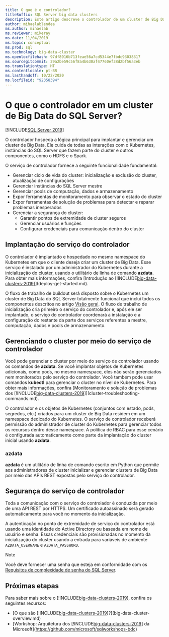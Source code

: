 ```yaml
---
title: O que é o controlador?
titleSuffix: SQL Server big data clusters
description: Este artigo descreve o controlador de um cluster de Big Data do SQL Server.
author: mihaelablendea
ms.author: mihaelab
ms.reviewer: mikeray
ms.date: 11/04/2019
ms.topic: conceptual
ms.prod: sql
ms.technology: big-data-cluster
ms.openlocfilehash: 97df8916b713feae56a7cd5344e7fbdc93038317
ms.sourcegitcommit: 29a2be59c56f8a4b630af47760ef38d2bf56a3eb
ms.translationtype: HT
ms.contentlocale: pt-BR
ms.lasthandoff: 10/22/2020
ms.locfileid: "92358394"
---
```

# <a name="what-is-the-controller-on-a-sql-server-big-data-cluster"></a>O que o controlador em um cluster de Big Data do SQL Server?

[!INCLUDE[SQL Server 2019](../includes/applies-to-version/sqlserver2019.md)]

O controlador hospeda a lógica principal para implantar e gerenciar um cluster de Big Data. Ele cuida de todas as interações com o Kubernetes, instâncias do SQL Server que fazem parte do cluster e outros componentes, como o HDFS e o Spark.

O serviço de controlador fornece a seguinte funcionalidade fundamental:

- Gerenciar ciclo de vida do cluster: inicialização e exclusão do cluster, atualização de configurações
- Gerenciar instâncias do SQL Server mestre
- Gerenciar pools de computação, dados e armazenamento
- Expor ferramentas de monitoramento para observar o estado do cluster
- Expor ferramentas de solução de problemas para detectar e reparar problemas inesperados
- Gerenciar a segurança do cluster:
  - Garantir pontos de extremidade de cluster seguros
  - Gerenciar usuários e funções
  - Configurar credenciais para comunicação dentro do cluster

## <a name="deploying-the-controller-service"></a>Implantação do serviço do controlador

O controlador é implantado e hospedado no mesmo namespace do Kubernetes em que o cliente deseja criar um cluster de Big Data. Esse serviço é instalado por um administrador do Kubernetes durante a inicialização do cluster, usando o utilitário de linha de comando **azdata**. Para obter mais informações, confira [Introdução ao [!INCLUDE[big-data-clusters-2019](../includes/ssbigdataclusters-ss-nover.md)]](deploy-get-started.md).

O fluxo de trabalho de buildout será disposto sobre o Kubernetes um cluster de Big Data do SQL Server totalmente funcional que inclui todos os componentes descritos no artigo [Visão geral](big-data-cluster-overview.md). O fluxo de trabalho de inicialização cria primeiro o serviço do controlador e, após ele ser implantado, o serviço do controlador coordenará a instalação e a configuração do restante da parte dos serviços referentes a mestre, computação, dados e pools de armazenamento.

## <a name="managing-the-cluster-through-the-controller-service"></a>Gerenciando o cluster por meio do serviço de controlador

Você pode gerenciar o cluster por meio do serviço de controlador usando os comandos de **azdata**. Se você implantar objetos de Kubernetes adicionais, como pods, no mesmo namespace, eles não serão gerenciados nem monitorados pelo serviço do controlador. Você também pode usar comandos **kubectl** para gerenciar o cluster no nível de Kubernetes. Para obter mais informações, confira [Monitoramento e solução de problemas dos [!INCLUDE[big-data-clusters-2019](../includes/ssbigdataclusters-ss-nover.md)]](cluster-troubleshooting-commands.md).

O controlador e os objetos de Kubernetes (conjuntos com estado, pods, segredos, etc.) criados para um cluster de Big Data residem em um namespace dedicado do Kubernetes. O serviço de controlador receberá permissão do administrador de cluster do Kubernetes para gerenciar todos os recursos dentro desse namespace.  A política de RBAC para esse cenário é configurada automaticamente como parte da implantação do cluster inicial usando **azdata**.

### <a name="azdata"></a>azdata

**azdata** é um utilitário de linha de comando escrito em Python que permite aos administradores de cluster inicializar e gerenciar clusters de Big Data por meio das APIs REST expostas pelo serviço do controlador.

## <a name="controller-service-security"></a>Segurança do serviço de controlador

Toda a comunicação com o serviço do controlador é conduzida por meio de uma API REST por HTTPS. Um certificado autoassinado será gerado automaticamente para você no momento da inicialização. 

A autenticação no ponto de extremidade de serviço do controlador está usando uma identidade do Active Directory ou baseada em nome de usuário e senha. Essas credenciais são provisionadas no momento da inicialização do cluster usando a entrada para variáveis de ambiente `AZDATA_USERNAME` e `AZDATA_PASSWORD`.

> [!NOTE]
> Você deve fornecer uma senha que esteja em conformidade com os [Requisitos de complexidade de senha do SQL Server](../relational-databases/security/password-policy.md).

## <a name="next-steps"></a>Próximas etapas

Para saber mais sobre o [!INCLUDE[big-data-clusters-2019](../includes/ssbigdataclusters-ss-nover.md)], confira os seguintes recursos:

- [O que são [!INCLUDE[big-data-clusters-2019](../includes/ssbigdataclusters-ver15.md)]?](big-data-cluster-overview.md)
- [Workshop: Arquitetura dos [!INCLUDE[big-data-clusters-2019](../includes/ssbigdataclusters-ss-nover.md)] da Microsoft](https://github.com/microsoft/sqlworkshops-bdc)
